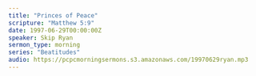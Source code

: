 ```yaml
---
title: "Princes of Peace"
scripture: "Matthew 5:9"
date: 1997-06-29T00:00:00Z
speaker: Skip Ryan
sermon_type: morning
series: "Beatitudes"
audio: https://pcpcmorningsermons.s3.amazonaws.com/19970629ryan.mp3 
---
```



